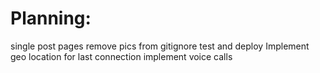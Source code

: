 # Planning:

single post pages
remove pics from gitignore
test and deploy
Implement geo location for last connection
implement voice calls
